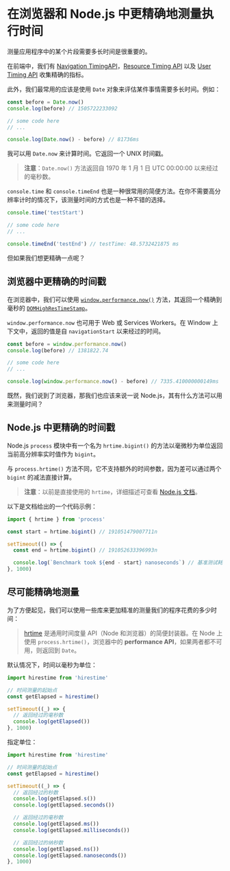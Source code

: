 # 在浏览器和 Node.js 中更精确地测量执行时间

测量应用程序中的某个片段需要多长时间是很重要的。

在前端中，我们有 [Navigation TimingAPI](https://developer.mozilla.org/en-US/docs/Web/API/Navigation_timing_API)，[Resource Timing API](https://developer.mozilla.org/en-US/docs/Web/API/Resource_Timing_API) 以及 [User Timing API](https://developer.mozilla.org/en-US/docs/Web/API/User_Timing_API) 收集精确的指标。

此外，我们最常用的应该是使用 `Date` 对象来评估某件事情需要多长时间。例如：

```javascript
const before = Date.now()
console.log(before) // 1505722233092

// some code here
// ...

console.log(Date.now() - before) // 81736ms
```

我可以用 `Date.now` 来计算时间。它返回一个 UNIX 时间戳。

> **注意**：`Date.now()` 方法返回自 1970 年 1 月 1 日 UTC 00:00:00 以来经过的毫秒数。

`console.time` 和 `console.timeEnd` 也是一种很常用的简便方法。在你不需要高分辨率计时的情况下，该测量时间的方式也是一种不错的选择。

```js
console.time('testStart')

// some code here
// ...

console.timeEnd('testEnd') // testTime: 48.5732421875 ms
```

但如果我们想更精确一点呢？

## 浏览器中更精确的时间戳

在浏览器中，我们可以使用 [`window.performance.now()`](https://developer.mozilla.org/en-US/docs/Web/API/Performance/now) 方法，其返回一个精确到毫秒的 [`DOMHighResTimeStamp`](https://developer.mozilla.org/en-US/docs/Web/API/DOMHighResTimeStamp)。

`window.performance.now` 也可用于 Web 或 Services Workers。在 Window 上下文中，返回的值是自 `navigationStart` 以来经过的时间。

```javascript
const before = window.performance.now()
console.log(before) // 1381822.74

// some code here
// ...

console.log(window.performance.now() - before) // 7335.410000000149ms
```

既然，我们说到了浏览器，那我们也应该来说一说 Node.js，其有什么方法可以用来测量时间？

## Node.js 中更精确的时间戳

Node.js `process` 模块中有一个名为 `hrtime.bigint()` 的方法以毫微秒为单位返回当前高分辨率实时值作为 `bigint`。

与 `process.hrtime()` 方法不同，它不支持额外的时间参数，因为差可以通过两个 `bigint` 的减法直接计算。

> **注意**：以前是直接使用的 `hrtime`，详细描述可查看 [Node.js 文档](https://nodejs.org/api/process.html#process_process_hrtime_time)。

以下是文档给出的一个代码示例：

```javascript
import { hrtime } from 'process'

const start = hrtime.bigint() // 191051479007711n

setTimeout(() => {
  const end = hrtime.bigint() // 191052633396993n

  console.log(`Benchmark took ${end - start} nanoseconds`) // 基准测试耗时 1154389282 毫微秒
}, 1000)
```

## 尽可能精确地测量

为了方便起见，我们可以使用一些库来更加精准的测量我们的程序花费的多少时间：

> [hrtime](https://www.npmjs.com/package/hirestime) 是通用时间度量 API（Node 和浏览器）的简便封装器。在 Node 上使用 `process.hrtime()`，浏览器中的 **performance API**，如果两者都不可用，则返回到 `Date`。

默认情况下，时间以毫秒为单位：

```js
import hirestime from 'hirestime'

// 时间测量的起始点
const getElapsed = hirestime()

setTimeout((_) => {
  // 返回经过的毫秒数
  console.log(getElapsed())
}, 1000)
```

指定单位：

```js
import hirestime from 'hirestime'

// 时间测量的起始点
const getElapsed = hirestime()

setTimeout((_) => {
  // 返回经过的秒数
  console.log(getElapsed.s())
  console.log(getElapsed.seconds())

  // 返回经过的毫秒数
  console.log(getElapsed.ms())
  console.log(getElapsed.milliseconds())

  // 返回经过的纳秒数
  console.log(getElapsed.ns())
  console.log(getElapsed.nanoseconds())
}, 1000)
```
